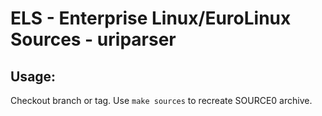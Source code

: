 # ELS - Enterprise Linux/EuroLinux Sources - uriparser
 
## Usage:
  Checkout branch or tag. Use `make sources` to recreate  SOURCE0 archive.
